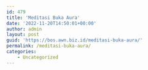 ```yaml
---
id: 479
title: 'Meditasi Buka Aura'
date: '2022-11-20T14:50:01+00:00'
author: admin
layout: post
guid: 'https://bos.awn.biz.id/meditasi-buka-aura/'
permalink: /meditasi-buka-aura/
categories:
    - Uncategorized
---
```


